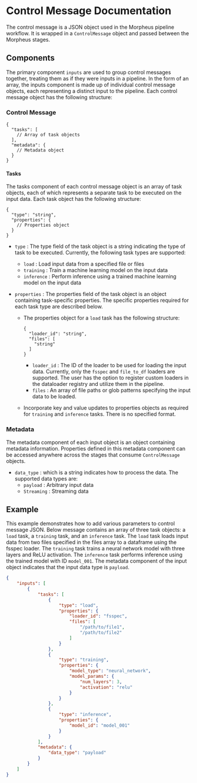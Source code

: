 <!--
SPDX-FileCopyrightText: Copyright (c) 2022-2023, NVIDIA CORPORATION & AFFILIATES. All rights reserved.
SPDX-License-Identifier: Apache-2.0

Licensed under the Apache License, Version 2.0 (the "License");
you may not use this file except in compliance with the License.
You may obtain a copy of the License at

http://www.apache.org/licenses/LICENSE-2.0

Unless required by applicable law or agreed to in writing, software
distributed under the License is distributed on an "AS IS" BASIS,
WITHOUT WARRANTIES OR CONDITIONS OF ANY KIND, either express or implied.
See the License for the specific language governing permissions and
limitations under the License.
-->

# Control Message Documentation

The control message is a JSON object used in the Morpheus pipeline workflow. It is wrapped in a `ControlMessage` object and passed between the Morpheus stages.

## Components

The primary component `inputs` are used to group control messages together, treating them as if they were inputs in a pipeline. In the form of an array, the inputs component is made up of individual control message objects, each representing a distinct input to the pipeline. Each control message object has the following structure:

### Control Message
```
{
  "tasks": [
    // Array of task objects
  ],
  "metadata": {
    // Metadata object
  }
}
```

#### Tasks

The tasks component of each control message object is an array of task objects, each of which represents a separate task to be executed on the input data. Each task object has the following structure:

```
{
  "type": "string",
  "properties": {
    // Properties object
  }
}
```


- `type` : The type field of the task object is a string indicating the type of task to be executed. Currently, the following task types are supported:

  - `load` : Load input data from a specified file or files
  - `training` : Train a machine learning model on the input data
  - `inference` : Perform inference using a trained machine learning model on the input data

- `properties` : The properties field of the task object is an object containing task-specific properties. The specific properties required for each task type are described below.

  - The properties object for a `load` task has the following structure:
    ```
    {
      "loader_id": "string",
      "files": [
        "string"
      ]
    }
    ```

    - `loader_id` : The ID of the loader to be used for loading the input data. Currently, only the `fsspec` and `file_to_df` loaders are supported. The user has the option to register custom loaders in the dataloader registry and utilize them in the pipeline.
    - `files` : An array of file paths or glob patterns specifying the input data to be loaded.

  - Incorporate key and value updates to properties objects as required for `training` and `inference` tasks. There is no specified format.

### Metadata
The metadata component of each input object is an object containing metadata information. Properties defined in this metadata component can be accessed anywhere across the stages that consume `ControlMessage` objects.

- `data_type` : which is a string indicates how to process the data. The supported data types are:
    - `payload` : Arbitrary input data
    - `Streaming` : Streaming data

## Example

This example demonstrates how to add various parameters to control message JSON. Below message contains an array of three task objects: a `load` task, a `training` task, and an `inference` task. The `load` task loads input data from two files specified in the files array to a dataframe using the fsspec loader. The `training` task trains a neural network model with three layers and ReLU activation. The `inference` task performs inference using the trained model with ID `model_001`. The metadata component of the input object indicates that the input data type is `payload`.

```json
{
    "inputs": [
        {
            "tasks": [
                {
                    "type": "load",
                    "properties": {
                        "loader_id": "fsspec",
                        "files": [
                            "/path/to/file1",
                            "/path/to/file2"
                        ]
                    }
                },
                {
                    "type": "training",
                    "properties": {
                        "model_type": "neural_network",
                        "model_params": {
                            "num_layers": 3,
                            "activation": "relu"
                        }
                    }
                },
                {
                    "type": "inference",
                    "properties": {
                        "model_id": "model_001"
                    }
                }
            ],
            "metadata": {
                "data_type": "payload"
            }
        }
    ]
}
```
